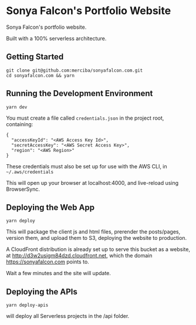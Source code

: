 # Sonya Falcon's Portfolio Website

Sonya Falcon's portfolio website.

Built with a 100% serverless architecture.

## Getting Started

```
git clone git@github.com:merciba/sonyafalcon.com.git
cd sonyafalcon.com && yarn
```

## Running the Development Environment

```
yarn dev
```

You must create a file called `credentials.json` in the project root, containing:

```
{
  "accessKeyId": "<AWS Access Key Id>",
  "secretAccessKey": "<AWS Secret Access Key>",
  "region": "<AWS Region>"
}
```

These credentials must also be set up for use with the AWS CLI, in `~/.aws/credentials`

This will open up your browser at localhost:4000, and live-reload using BrowserSync.

## Deploying the Web App

```
yarn deploy
```

This will package the client js and html files, prerender the posts/pages, version them, and upload them to S3, deploying the website to production.

A CloudFront distribution is already set up to serve this bucket as a website, at http://d3w2usigm84dzd.cloudfront.net, which the domain https://sonyafalcon.com points to.

Wait a few minutes and the site will update.

## Deploying the APIs

```
yarn deploy-apis
```

will deploy all Serverless projects in the /api folder.
